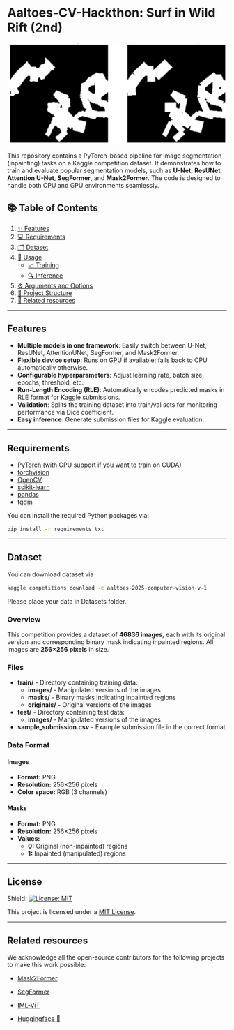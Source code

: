 # Aaltoes-CV-Hackthon: Surf in Wild Rift (2nd)

![Profile](pics/profile.png "Best profile pic award")

This repository contains a PyTorch-based pipeline for image segmentation (inpainting) tasks on a Kaggle competition dataset. It demonstrates how to train and evaluate popular segmentation models, such as **U-Net**, **ResUNet**, **Attention U-Net**, **SegFormer**, and **Mask2Former**. The code is designed to handle both CPU and GPU environments seamlessly.

## 📚 Table of Contents
1. [✨ Features](#features)  
2. [💻 Requirements](#requirements)  
3. [🗂️ Dataset](#data-preparation)  
4. [🚀 Usage](#usage)  
   - [📈 Training](#training)  
   - [🔍 Inference](#inference)  
5. [⚙️ Arguments and Options](#arguments-and-options)  
6. [📁 Project Structure](#project-structure)  
7. [🔗 Related resources](#resources)  

---

## Features

- **Multiple models in one framework**: Easily switch between U-Net, ResUNet, AttentionUNet, SegFormer, and Mask2Former.  
- **Flexible device setup**: Runs on GPU if available; falls back to CPU automatically otherwise.  
- **Configurable hyperparameters**: Adjust learning rate, batch size, epochs, threshold, etc.  
- **Run-Length Encoding (RLE)**: Automatically encodes predicted masks in RLE format for Kaggle submissions.  
- **Validation**: Splits the training dataset into train/val sets for monitoring performance via Dice coefficient.  
- **Easy inference**: Generate submission files for Kaggle evaluation.  

---

## Requirements

- [PyTorch](https://pytorch.org/) (with GPU support if you want to train on CUDA)
- [torchvision](https://pytorch.org/vision/stable/)
- [OpenCV](https://opencv.org/)
- [scikit-learn](https://scikit-learn.org/)
- [pandas](https://pandas.pydata.org/)
- [tqdm](https://github.com/tqdm/tqdm)

You can install the required Python packages via:

```bash
pip install -r requirements.txt
```

---

## Dataset

You can download dataset via
```bash
kaggle competitions download -c aaltoes-2025-computer-vision-v-1
```
Please place your data in Datasets folder.

### Overview
This competition provides a dataset of **46836 images**, each with its original version and corresponding binary mask indicating inpainted regions. All images are **256×256 pixels** in size.

### Files

- **train/** - Directory containing training data:
  - **images/** - Manipulated versions of the images
  - **masks/** - Binary masks indicating inpainted regions
  - **originals/** - Original versions of the images
- **test/** - Directory containing test data:
  - **images/** - Manipulated versions of the images
- **sample_submission.csv** - Example submission file in the correct format

### Data Format

#### Images
- **Format:** PNG
- **Resolution:** 256×256 pixels
- **Color space:** RGB (3 channels)

#### Masks
- **Format:** PNG
- **Resolution:** 256×256 pixels
- **Values:**
  - **0:** Original (non-inpainted) regions
  - **1:** Inpainted (manipulated) regions

---
## License

Shield: [![License: MIT](https://img.shields.io/badge/License-MIT-yellow.svg)](https://opensource.org/licenses/MIT)

This project is licensed under a [MIT License](LICENSE).

---

## Related resources
We acknowledge all the open-source contributors for the following projects to make this work possible:

- [Mask2Former](https://github.com/facebookresearch/Mask2Former)
- [SegFormer](https://github.com/facebookresearch/Mask2Former)

- [IML-ViT](https://github.com/SunnyHaze/IML-ViT)
- [Huggingface 🤗](https://huggingface.co/)